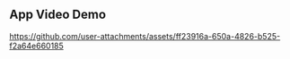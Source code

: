 ## App Video Demo

https://github.com/user-attachments/assets/ff23916a-650a-4826-b525-f2a64e660185


